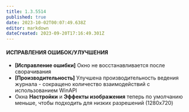 ```yaml
---
title: 1.3.5514
published: true
date: 2023-10-02T00:07:49.638Z
editor: markdown
dateCreated: 2023-09-20T17:16:49.301Z
---
```

#### ИСПРАВЛЕНИЯ ОШИБОК/УЛУЧШЕНИЯ
- **[Исправление ошибки]** Окно не восстанавливается после сворачивания
- **[Производительность]** Улучшена производительность ведения журнала - сокращено количество взаимодействий с использованием WinAPI
- Окна **Настройки** и **Эффекты изображения** теперь по умолчанию меньше, чтобы подходить для низких разрешений (1280x720)